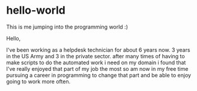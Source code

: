 # hello-world
This is me jumping into the programming world :)

Hello,

I've been working as a helpdesk technician for about 6 years now. 3 years in the US Army and 3 in the private sector. after many times of having to make scripts to do the automated work i need on my domain i found that I've really enjoyed that part of my job the most so am now in my free time pursuing a career in programming to change that part and be able to enjoy going to work more often.
